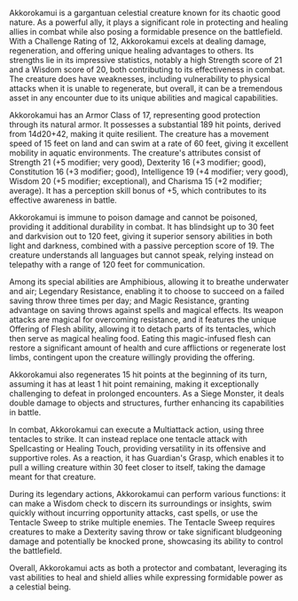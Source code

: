 Akkorokamui is a gargantuan celestial creature known for its chaotic good nature. As a powerful ally, it plays a significant role in protecting and healing allies in combat while also posing a formidable presence on the battlefield. With a Challenge Rating of 12, Akkorokamui excels at dealing damage, regeneration, and offering unique healing advantages to others. Its strengths lie in its impressive statistics, notably a high Strength score of 21 and a Wisdom score of 20, both contributing to its effectiveness in combat. The creature does have weaknesses, including vulnerability to physical attacks when it is unable to regenerate, but overall, it can be a tremendous asset in any encounter due to its unique abilities and magical capabilities.

Akkorokamui has an Armor Class of 17, representing good protection through its natural armor. It possesses a substantial 189 hit points, derived from 14d20+42, making it quite resilient. The creature has a movement speed of 15 feet on land and can swim at a rate of 60 feet, giving it excellent mobility in aquatic environments. The creature's attributes consist of Strength 21 (+5 modifier; very good), Dexterity 16 (+3 modifier; good), Constitution 16 (+3 modifier; good), Intelligence 19 (+4 modifier; very good), Wisdom 20 (+5 modifier; exceptional), and Charisma 15 (+2 modifier; average). It has a perception skill bonus of +5, which contributes to its effective awareness in battle.

Akkorokamui is immune to poison damage and cannot be poisoned, providing it additional durability in combat. It has blindsight up to 30 feet and darkvision out to 120 feet, giving it superior sensory abilities in both light and darkness, combined with a passive perception score of 19. The creature understands all languages but cannot speak, relying instead on telepathy with a range of 120 feet for communication.

Among its special abilities are Amphibious, allowing it to breathe underwater and air; Legendary Resistance, enabling it to choose to succeed on a failed saving throw three times per day; and Magic Resistance, granting advantage on saving throws against spells and magical effects. Its weapon attacks are magical for overcoming resistance, and it features the unique Offering of Flesh ability, allowing it to detach parts of its tentacles, which then serve as magical healing food. Eating this magic-infused flesh can restore a significant amount of health and cure afflictions or regenerate lost limbs, contingent upon the creature willingly providing the offering.

Akkorokamui also regenerates 15 hit points at the beginning of its turn, assuming it has at least 1 hit point remaining, making it exceptionally challenging to defeat in prolonged encounters. As a Siege Monster, it deals double damage to objects and structures, further enhancing its capabilities in battle.

In combat, Akkorokamui can execute a Multiattack action, using three tentacles to strike. It can instead replace one tentacle attack with Spellcasting or Healing Touch, providing versatility in its offensive and supportive roles. As a reaction, it has Guardian's Grasp, which enables it to pull a willing creature within 30 feet closer to itself, taking the damage meant for that creature.

During its legendary actions, Akkorokamui can perform various functions: it can make a Wisdom check to discern its surroundings or insights, swim quickly without incurring opportunity attacks, cast spells, or use the Tentacle Sweep to strike multiple enemies. The Tentacle Sweep requires creatures to make a Dexterity saving throw or take significant bludgeoning damage and potentially be knocked prone, showcasing its ability to control the battlefield.

Overall, Akkorokamui acts as both a protector and combatant, leveraging its vast abilities to heal and shield allies while expressing formidable power as a celestial being.